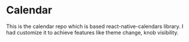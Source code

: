 # Calendar
This is the calendar repo which is based react-native-calendars library. I had customize it to achieve features like theme change, knob visibility.  
